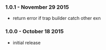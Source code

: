 ### 1.0.1 - November 29 2015
* return error if trap builder catch other exn

### 1.0.0 - October 18 2015
* initial release
